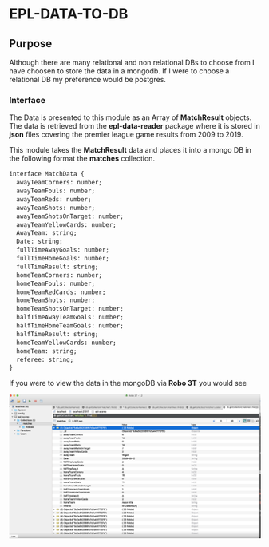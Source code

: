 # EPL-DATA-TO-DB

## Purpose
Although there are many relational and non relational DBs to choose 
from I have choosen to store the data in a mongodb. If I were to
choose a relational DB my preference would be postgres.

### Interface

The Data is presented to this module as an Array of 
**MatchResult** objects. The data is retrieved from the **epl-data-reader**
package where it is stored in **json** files covering the premier league 
game results from 2009 to 2019.

This module takes the **MatchResult** data and places it into a mongo DB in
the following format the **matches** collection.

```markdown
interface MatchData {
  awayTeamCorners: number;
  awayTeamFouls: number;
  awayTeamReds: number;
  awayTeamShots: number;
  awayTeamShotsOnTarget: number;
  awayTeamYellowCards: number;
  AwayTeam: string;
  Date: string;
  fullTimeAwayGoals: number;
  fullTimeHomeGoals: number;
  fullTimeResult: string;
  homeTeamCorners: number;
  homeTeamFouls: number;
  homeTeamRedCards: number;
  homeTeamShots: number;
  homeTeamShotsOnTarget: number;
  halfTimeAwayTeamGoals: number;
  halfTimeHomeTeamGoals: number;
  halfTimeResult: string;
  homeTeamYellowCards: number;
  homeTeam: string;
  referee: string;
}
```

If you were to view the data in the mongoDB via **Robo 3T** you would see

![image of mongodb data](mongo.png)

